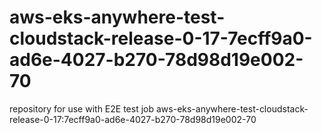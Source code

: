 # aws-eks-anywhere-test-cloudstack-release-0-17-7ecff9a0-ad6e-4027-b270-78d98d19e002-70
repository for use with E2E test job aws-eks-anywhere-test-cloudstack-release-0-17:7ecff9a0-ad6e-4027-b270-78d98d19e002-70
